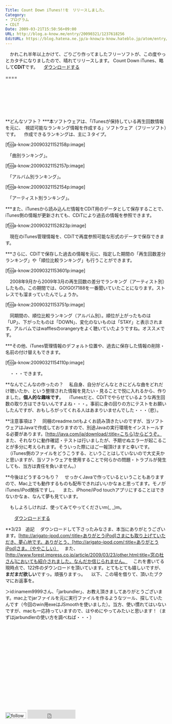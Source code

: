 ```yaml
---
Title: Count Down iTunes!!を　リリースしました。
Category:
- プログラム
- CDiT
Date: 2009-03-21T15:50:56+09:00
URL: http://blog.a-know.me/entry/20090321/1237618256
EditURL: https://blog.hatena.ne.jp/a-know/a-know.hateblo.jp/atom/entry/12921228815727980127
---
```


　かれこれ半年以上かけて、ごりごり作ってましたフリーソフトが、この度やっとカタチになりましたので、晴れてリリースします。
 Count Down iTunes、略して<span style="font-weight:bold;">CDiT</span>です。
　<a href="https://s3-ap-northeast-1.amazonaws.com/sa-boom-client/saboomForWin.zip">ダウンロードする</a> 

====

<script async src="//pagead2.googlesyndication.com/pagead/js/adsbygoogle.js"></script>
<!-- article-top -->
<ins class="adsbygoogle"
     style="display:inline-block;width:728px;height:90px"
     data-ad-client="ca-pub-3463034538369189"
     data-ad-slot="8367620130"></ins>
<script>
(adsbygoogle = window.adsbygoogle || []).push({});
</script>



**どんなソフト？
***本ソフトウェアは、「iTunesが保持している再生回数情報を元に、　視認可能なランキング情報を作成する」ソフトウェア（フリーソフト）です。
　作成できるランキングは、主に３タイプ。

[f:id:a-know:20090321152158p:image]

　「曲別ランキング」。

[f:id:a-know:20090321152157p:image]

　「アルバム別ランキング」。

[f:id:a-know:20090321152154p:image]

　「アーティスト別ランキング」。


***また、iTunesから読み込んだ情報をCDiT用のデータとして保存することで、iTunes側の情報が更新されても、CDiTにより過去の情報を参照できます。

[f:id:a-know:20090321152823p:image]

　現在のiTunes管理情報を、CDiTで再度参照可能な形式のデータで保存できます。


***さらに、CDiTで保存した過去の情報を元に、指定した期間の「再生回数差分ランキング」や「順位比較ランキング」も行うことができます。

[f:id:a-know:20090321153601p:image]

　2008年9月から2009年3月の再生回数の差分でランキング（アーティスト別）したもの。この期間では、GO!GO!7188を一番聞いていたことになります。ストレスでも溜まっていたんでしょうか。

[f:id:a-know:20090321153751p:image]

　同期間の、順位比較ランキング（アルバム別）。順位が上がったものは「UP」、下がったものは「DOWN」、変化のないものは「STAY」と表示されます。アルバムではwafflesのorangeryをよく聴いていたようですね。オススメです。


***その他、iTunes管理情報のデフォルト位置や、過去に保存した情報の削除・名前の付け替えもできます。

[f:id:a-know:20090321154110p:image]

　・・・できます。


**なんでこんなの作ったの？
　私自身、自分がどんなときにどんな曲をどれだけ聴いたか、という整理された情報を見たい・見ることで悦に入れるから、作りました。<span style="font-weight:bold;">個人的な趣味です</span>。
　iTunesだと、CDiTでやらせているような再生回数の取り方はできないんですよね・・・。事前に身の回りの方にテストをお願いしたんですが、おもしろがってくれる人はあまりいませんでした・・・（悲）。


**注意事項は？
　同梱のreadme.txtもよくお読み頂きたいのですが、当ソフトウェアはJavaで作成しておりますので、別途Javaの実行環境をインストールする必要があります。[http://java.com/ja/download/:title=こちら]からどうぞ。
　また、それなりに動作確認・テストは行いましたが、予期せぬエラーが起こることが多分に考えられます。そういった際にはご一報頂けますと幸いです。
　（iTunes側のファイルをどうこうする、ということはしていないので大丈夫かと思いますが、当ソフトウェアを使用することで何らかの問題・トラブルが発生しても、当方は責任を負いません。）


**今後はどうするつもり？
　せっかくJavaで作っているということもありますので、Mac上でも動作するものも配布できればいいかなぁと思ってます。モノがiTunes/iPod関係ですし。
　また、iPhone/iPod touchアプリにすることはできないかなぁ、なんて夢も見ています。


　もしよろしければ、使ってみてやってくださいm(_ _)m。

　　<a href="https://s3-ap-northeast-1.amazonaws.com/sa-boom-client/saboomForWin.zip">ダウンロードする</a> 


**3/23　追記
　ダウンロードして下さったみなさま、本当にありがとうございます。[http://arigato-ipod.com/:title=ありがとうiPod]さまにも取り上げていただき、夢心地です。ありがとう、[http://arigato-ipod.com/:title=ありがとうiPod]さま。（ややこしい）
　また、[http://www.forest.impress.co.jp/article/2009/03/23/other.html:title=窓の杜さん]においても紹介されました。なんだか信じられません。
　これを書いてる現時点で、122件のダウンロードを頂いています。とてもとても嬉しいですが、<span style="font-weight:bold;">まだまだ欲しい</span>ですっ。頑張りますっ。
　以下、この場を借りて、頂いたブクマにお返事を。


＞id:inamem9999さん、「jarbundler」、お教え頂きましてありがとうございます。mac上でjarファイルを元に実行ファイルを作るようなツール、探していたんです（今回のwin用exeはJSmoothを使いました）。当方、使い慣れてはいないですが、macも一応持っていますので、はやめにやってみたいと思います！（まずはjarbundlerの使い方を調べねば・・・）


<script async src="//pagead2.googlesyndication.com/pagead/js/adsbygoogle.js"></script>
<!-- article-bottom2 -->
<ins class="adsbygoogle"
     style="display:inline-block;width:300px;height:250px"
     data-ad-client="ca-pub-3463034538369189"
     data-ad-slot="5274552934"></ins>
<script>
(adsbygoogle = window.adsbygoogle || []).push({});
</script>


<div>
<a href='http://cloud.feedly.com/#subscription%2Ffeed%2Fhttp%3A%2F%2Fblog.a-know.me%2Ffeed'  target='blank'><img id='feedlyFollow' src='http://s3.feedly.com/img/follows/feedly-follow-rectangle-volume-small_2x.png' alt='follow us in feedly' width='65' height='20'></a>

<iframe src="http://blog.hatena.ne.jp/a-know/a-know.hateblo.jp/subscribe/iframe" allowtransparency="true" frameborder="0" scrolling="no" width="150" height="28"></iframe>
</div>
